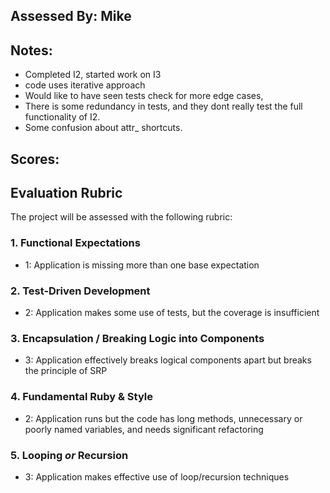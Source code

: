 ## Assessed By: Mike

## Notes: 
* Completed I2, started work on I3
* code uses iterative approach
* Would like to have seen tests check for more edge cases,
* There is some redundancy in tests, and they dont really test the full functionality of I2.
* Some confusion about attr_ shortcuts.

## Scores:


## Evaluation Rubric

The project will be assessed with the following rubric:

### 1. Functional Expectations

* 1: Application is missing more than one base expectation

### 2. Test-Driven Development

* 2: Application makes some use of tests, but the coverage is insufficient


### 3. Encapsulation / Breaking Logic into Components

* 3: Application effectively breaks logical components apart but breaks the principle of SRP

### 4. Fundamental Ruby & Style

* 2:  Application runs but the code has long methods, unnecessary or poorly named variables, and needs significant refactoring


### 5. Looping *or* Recursion


* 3: Application makes effective use of loop/recursion techniques
